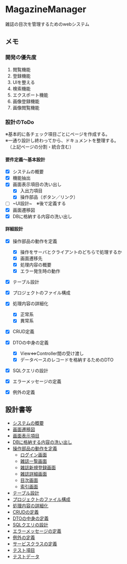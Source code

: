 # MagazineManager
雑誌の目次を管理するためのwebシステム

## メモ

### 開発の優先度
1. 閲覧機能
1. 登録機能
1. UIを整える
1. 検索機能
1. エクスポート機能
1. 画像登録機能
1. 画像閲覧機能

### 設計のToDo
※基本的に各チェック項目ごとにページを作成する。  
※一通り設計し終わってから、ドキュメントを整理する。  
　（上記ページの分割・統合含む）  

#### 要件定義～基本設計
- [x] システムの概要
- [x] 機能抽出
- [x] 画面表示項目の洗い出し
    - [x] 入出力項目
    - [x] 操作部品（ボタン／リンク）
- [ ] ~UI設計~　※後で定義する
- [x] 画面遷移図
- [x] DBに格納する内容の洗い出し

#### 詳細設計
- [x] 操作部品の動作を定義
    - [x] 操作をサーバとクライアントのどちらで処理するか
    - [x] 画面遷移先
    - [x] 処理内容の概要
    - [x] エラー発生時の動作
- [x] テーブル設計
- [x] プロジェクトのファイル構成
- [x] 処理内容の詳細化
    - [x] 正常系
    - [x] 異常系
- [x] CRUD定義
- [x] DTOの中身の定義
    - [x] View⇔Controller間の受け渡し
    - [x] データベースのレコードを格納するためのDTO
- [x] SQLクエリの設計
- [x] エラーメッセージの定義
- [x] 例外の定義


## 設計書等
- [システムの概要](doc/overview.md)
- [画面遷移図](doc/transition-image.md)
- [画面表示項目](doc/io-definition.md)
- [DBに格納する内容の洗い出し](doc/db-item.md)
- [操作部品の動作を定義](doc/action.md)
    - [ログイン画面](doc/action-login.md)
    - [雑誌一覧画面](doc/action-list.md)
    - [雑誌新規登録画面](doc/action-register.md)
    - [雑誌詳細画面](doc/action-detail.md)
    - [目次画面](doc/action-contents.md)
    - [索引画面](doc/action-index.md)
- [テーブル設計](doc/db-design.md)
- [プロジェクトのファイル構成](doc/project-structure.md)
- [処理内容の詳細化](doc/detail-design.md)
- [CRUDの定義](doc/crud.md)
- [DTOの中身の定義](doc/dto-item.md)
- [SQLクエリの設計](doc/sql-query.md)
- [エラーメッセージの定義](doc/error-message.md)
- [例外の定義](doc/exception.md)
- [サービスクラスの定義](doc/service.md)
- [テスト項目](doc/test-item.md)
- [テストデータ](doc/test-sql.md)

